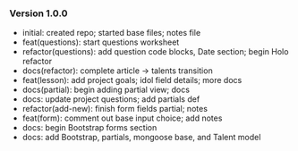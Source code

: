 ### Version 1.0.0
- initial: created repo; started base files; notes file
- feat(questions): start questions worksheet
- refactor(questions): add question code blocks, Date section; begin Holo refactor
- docs(refactor): complete article -> talents transition
- feat(lesson): add project goals; idol field details; more docs
- docs(partial): begin adding partial view; docs
- docs: update project questions; add partials def
- refactor(add-new): finish form fields partial; notes
- feat(form): comment out base input choice; add notes
- docs: begin Bootstrap forms section
- docs: add Bootstrap, partials, mongoose base, and Talent model
